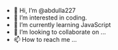 - 👋 Hi, I’m @abdulla227
- 👀 I’m interested in coding.
- 🌱 I’m currently learning JavaScript
- 💞️ I’m looking to collaborate on ...
- 📫 How to reach me ...

<!---
abdulla227/abdulla227 is a ✨ special ✨ repository because its `README.md` (this file) appears on your GitHub profile.
You can click the Preview link to take a look at your changes.
--->
